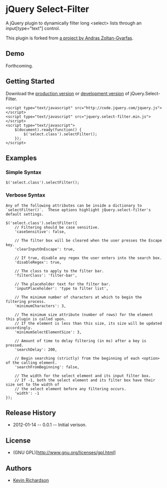# jQuery Select-Filter
A jQuery plugin to dynamically filter long \<select\> lists through an input[type="text"] control.

This plugin is forked from [a project by Andras Zoltan-Gyarfas](http:///realizare-site-web.ro/works/codes/jquery/HTML-Select-List-Filter).


## Demo
Forthcoming.

## Getting Started
Download the [production version]() or [development version]() of jQuery.Select-Filter.

    <script type="text/javascript" src="http://code.jquery.com/jquery.js"></script>
    <script type="text/javascript" src="jquery.select-filter.min.js"></script>
    <script type="text/javascript">
        $(document).ready(function() {
            $('select.class').selectFilter();
        });
    </script>


## Examples
### Simple Syntax
    $('select.class').selectFilter();

### Verbose Syntax
    Any of the following attributes can be inside a dictionary to `selectFilter()`.  These options highlight jQuery.select-filter's default settings.

    $('select.class').selectFilter({
        // Filtering should be case sensitive.
        'caseSensitive': false,

        // The filter box will be cleared when the user presses the Escape key.
        'clearInputOnEscape': true,
        
        // If true, disable any regex the user enters into the search box.
        'disableRegex': true,

        // The class to apply to the filter bar.
        'filterClass': 'filter-bar',

        // The placeholder text for the filter bar.
        'inputPlaceholder': 'type to filter list',
        
        // The minimum number of characters at which to begin the filtering process.
        'minimumCharacters': 3,
       
        // The minimum size attribute (number of rows) for the element this plugin is called upon.
        // If the element is less than this size, its size will be updated accordingly.
        'minimumSelectElementSize': 3,

        // Amount of time to delay filtering (in ms) after a key is pressed.
        'searchDelay': 200,

        // Begin searching (strictly) from the beginning of each <option> of the calling element.
        'searchFromBeginning': false,

        // The width for the select element and its input filter box.
        // If -1, both the select element and its filter box have their size set to the width of
        // the select element before any filtering occurs.
        'width': -1
    });


## Release History
* 2012-01-14 -- 0.0.1 -- Initial verison.


## License
* (GNU GPL)[http://www.gnu.org/licenses/gpl.html]


## Authors
* [Kevin Richardson](http://github.com/kfr2)
